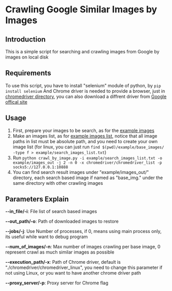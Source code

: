 # Crawling Google Similar Images by Images

## Introduction

This is a simple script for searching and crawling images from Google by images on local disk

## Requirements

To use this script, you have to install "selenium" module of python, by `pip install selenium`
And Chrome driver is needed to provide a browser, just in [chromedriver directory](./chromedriver), you can also download a diffrent driver from [Google offical site](http://chromedriver.chromium.org/downloads)

## Usage

1. First, prepare your images to be search, as for the [example images](./example/base_images)
2. Make an images list, as for [example images list](./example/search_images_list.txt), notice that all image paths in list must be absolute path, and you need to create your own image list (for linux, you can just run `find $(pwd)/example/base_images/ -type f > example/search_images_list.txt`)
3. Run `python crawl_by_image.py -i example/search_images_list.txt -o example/images_out -j 2 -n 0 -x chromedriver/chromedriver_list -p socks5://127.0.0.1:10888`
4. You can find search result images under "example/images_out/" directory, each search based image if named as "base_img.<ext>" under the same directory with other crawling images

## Parameters Explain

**--in_file/-i**: File list of search based images

**--out_path/-o**: Path of downloaded images to restore

**--jobs/-j**: Use Number of processes, if 0, means using main process only, its useful while want to debug program

**--num_of_images/-n**: Max number of images crawling per base image, 0 represent crawl as much similar images as possible

**--execution_path/-x**: Path of Chrome driver, default is "./chromedriver/chromedriver_linux", you need to change this parameter if not using Linux, or you want to have another chrome driver path

**--proxy_server/-p**: Proxy server for Chrome flag
